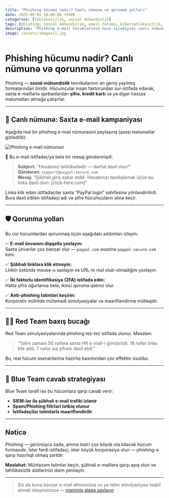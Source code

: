 ```yaml
---
title: "Phishing hücumu nədir? Canlı nümunə və qorunma yolları"
date: 2025-09-02 10:00:00 +0400
categories: [təhlükəsizlik, sosial mühəndislik]
tags: [phishing, sosial mühəndislik, email hücumu, kibertəhlükəsizlik, red team, blue team, istifadəçi maarifləndirilməsi]
description: "Phishing e-mail hücumlarının necə işlədiyini canlı nümunə ilə öyrənin. Sosial mühəndislik texnikaları və onlardan necə qorunmaq olar — Emin Savaylov-un bloqundan."
image: /assets/images/1.jpg
---
```

# Phishing hücumu nədir? Canlı nümunə və qorunma yolları

Phishing — **sosial mühəndislik** texnikalarının ən geniş yayılmış formalarından biridir. Hücumçular insan faktorundan sui-istifadə edərək, saxta e-maillərlə qurbanlardan **şifrə**, **kredit kartı** və ya digər həssas məlumatları almağa çalışırlar.

---

## 🎯 Canlı nümunə: Saxta e-mail kampaniyası

Aşağıda real bir phishing e-mail nümunəsini paylaşırıq (şəxsi məlumatlar gizlədilib):

![Phishing e-mail nümunəsi](/assets/images/3.jpg)

📩 Bu e-mail istifadəçiyə belə bir mesaj göndərmişdi:

> **Subject:** “Hesabınız təhlükədədir — dərhal daxil olun!”  
> **Göndərən:** `support@paypal-secure.com`  
> **Mesaj:** “Şübhəli giriş aşkar etdik. Hesabınızı təsdiqləmək üçün bu linkə daxil olun: [click-here.com]”

Linkə klik edən istifadəçilər saxta “PayPal login” səhifəsinə yönləndirilirdi. Bura daxil edilən istifadəçi adı və şifrə hücumçuların əlinə keçir.

---

## 🛡️ Qorunma yolları

Bu cür hücumlardan qorunmaq üçün aşağıdakı addımları izləyin:

✅ **E-mail ünvanını diqqətlə yoxlayın:**  
Saxta ünvanlar çox bənzər olur — `paypal.com` əvəzinə `paypal-secure.com` kimi.

✅ **Şübhəli linklərə klik etməyin:**  
Linkin üstündə mouse-u saxlayın və URL-in real olub-olmadığını yoxlayın.

✅ **İki faktorlu identifikasiya (2FA) istifadə edin:**  
Hətta şifrə oğurlansa belə, ikinci qoruma qatınız olur.

✅ **Anti-phishing təlimləri keçirin:**  
Korporativ mühitdə mütəmadi simulyasiyalar və maarifləndirmə mütləqdir.

---

## 👨‍💻 Red Team baxış bucağı

Red Team simulyasiyalarında phishing tez-tez istifadə olunur. Məsələn:

> “Təlim zamanı 50 nəfərə saxta HR e-mail-i göndərildi. 18 nəfər linkə klik etdi, 7 nəfər isə şifrəni daxil etdi.”

Bu, real hücum ssenarilərinə hazırlıq baxımından çox effektiv üsuldur.

---

## 🔐 Blue Team cavab strategiyası

Blue Team tərəfi isə bu hücumlara qarşı cavab verir:

- **SIEM-lər ilə şübhəli e-mail trafiki izlənir**
- **Spam/Phishing filtrləri tətbiq olunur**
- **İstifadəçilər təlimlərlə maarifləndirilir**

---

## Nəticə

Phishing — görünüşcə sadə, amma təsiri çox böyük ola biləcək hücum formasıdır. İstər fərdi istifadəçi, istər böyük korporasiya olun — phishing-ə qarşı hazırlıqlı olmaq şərtdir.

**Məsləhət:** Müntəzəm təlimlər keçin, şübhəli e-maillərə qarşı ayıq olun və təhlükəsizlik alətlərinizi daim yeniləyin.

---

> Siz də buna bənzər e-mail almısınızsa və ya təlim simulyasiyası təşkil etmək istəyirsinizsə — [mənimlə əlaqə saxlayın](mailto:cyberdersler@gmail.com)

